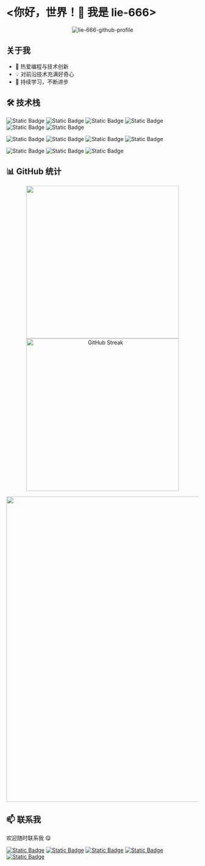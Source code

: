 
# <你好，世界！👋 我是 lie-666>

<p align="center">
</p>
<p align="center">
<img src="https://moe-counter-pi.vercel.app/get/@lie-666-github-profile" alt="lie-666-github-profile" />
</p>

## 关于我

- 🚀 热爱编程与技术创新
- 💡 对前沿技术充满好奇心
- 🌱 持续学习，不断进步

## 🛠️ 技术栈

![Static Badge](https://img.shields.io/badge/编程语言-grey?style=for-the-badge)
![Static Badge](https://img.shields.io/badge/C%2B%2B-00599C?style=for-the-badge&logo=C%2B%2B&logoColor=white)
![Static Badge](https://img.shields.io/badge/Python-blue?style=for-the-badge&logo=python&logoColor=white)
![Static Badge](https://img.shields.io/badge/javascript-F7DF1E?style=for-the-badge&logo=javascript&logoColor=white)
![Static Badge](https://img.shields.io/badge/html5-E34F26?style=for-the-badge&logo=html5&logoColor=white)
![Static Badge](https://img.shields.io/badge/PHP-777BB4?style=for-the-badge&logo=php&logoColor=white)

![Static Badge](https://img.shields.io/badge/开发工具-grey?style=for-the-badge)
![Static Badge](https://img.shields.io/badge/github-181717?style=for-the-badge&logo=github&logoColor=white)
![Static Badge](https://img.shields.io/badge/docker-2496ED?style=for-the-badge&logo=docker&logoColor=white)
![Static Badge](https://img.shields.io/badge/cloudflare-F38020?style=for-the-badge&logo=cloudflare&logoColor=white)

![Static Badge](https://img.shields.io/badge/操作系统-grey?style=for-the-badge)
![Static Badge](https://img.shields.io/badge/ubuntu-E95420?style=for-the-badge&logo=ubuntu&logoColor=white)
![Static Badge](https://img.shields.io/badge/windows-blue?style=for-the-badge)


## 📊 GitHub 统计

<p align="center">
<a href="https://github.com/anuraghazra/github-readme-stats"><img width=400 src="https://api-github-readme-stats.null-qwerty.top/api?username=lie-666&show_icons=true&hide_border=true&theme=transparent" /></a>
<a href="https://git.io/streak-stats"><img width=400 src="https://github-readme-streak-stats-seven-rho.vercel.app?user=lie-666&theme=transparent&hide_border=true" alt="GitHub Streak" /></a>
</p>
<p align="center">
<a href="https://github.com/Ashutosh00710/github-readme-activity-graph"><img width=800 src="https://github-readme-activity-graph-dun.vercel.app/graph?username=lie-666&theme=github-compact&hide_border=true&area=true" /></a>
</p>

## 📫 联系我

欢迎随时联系我 😋

[![Static Badge](https://img.shields.io/badge/github-%40lie--666-181717)](https://github.com/lie-666)
[![Static Badge](https://img.shields.io/badge/telegram-%40lie__666-26A5E4)](https://t.me/lie_666)
[![Static Badge](https://img.shields.io/badge/discord-%40lie666-5865F2)](https://discord.gg/BQKw9dsW)
[![Static Badge](https://img.shields.io/badge/邮箱-lie--666%40outlook.com-8A4182)](mailto:lie-666@outlook.com)
[![Static Badge](https://img.shields.io/badge/个人博客-https%3A%2F%2Fblog.lie--666.work-blue)](https://blog.lie-666.work)
